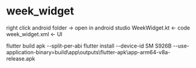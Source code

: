 # week_widget
right click android folder -> open in android studio
WeekWidget.kt <- code
week_widget.xml <- UI

flutter build apk --split-per-abi
flutter install --device-id  SM S926B --use-application-binary=build\app\outputs\flutter-apk\app-arm64-v8a-release.apk